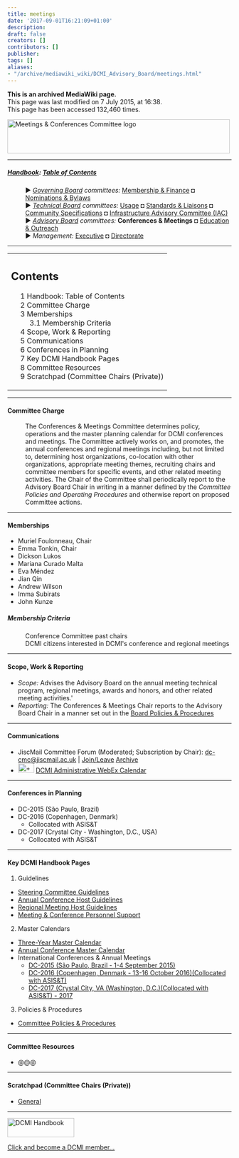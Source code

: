 ```yaml
---
title: meetings
date: '2017-09-01T16:21:09+01:00'
description: 
draft: false
creators: []
contributors: []
publisher: 
tags: []
aliases:
- "/archive/mediawiki_wiki/DCMI_Advisory_Board/meetings.html"
---
```


 **This is an archived MediaWiki page.**  
This page was last modified on 7 July 2015, at 16:38.  
This page has been accessed 132,460 times.

[<img alt="Meetings &amp; Conferences Committee logo" src="/archive/mediawiki_wiki/images/Meetings_Logo.png" width="500" height="76">](/archive/mediawiki_wiki/images/Meetings_Logo.png "Meetings & Conferences Committee logo")

* * *

##### [Handbook](/archive/mediawiki_wiki/DCMI_Handbook "DCMI Handbook"): [Table of Contents](/archive/mediawiki_wiki/DCMI_Handbook/ "DCMI Handbook") 
<dl>
<dd> ► <i><a href="/mediawiki_wiki/DCMI_Governing_Board.md" title="DCMI Governing Board">Governing Board</a> committees:</i> <a href="/mediawiki_wiki/DCMI_Governing_Board/finance.md" title="DCMI Governing Board/finance">Membership &amp; Finance</a> ◘ <a href="/mediawiki_wiki/DCMI_Governing_Board/nominations.md" title="DCMI Governing Board/nominations">Nominations &amp; Bylaws</a> 
</dd>
<dd> ► <i><a href="/mediawiki_wiki/DCMI_Technical_Board.md" title="DCMI Technical Board">Technical Board</a> committees:</i> <a href="/mediawiki_wiki/DCMI_Technical_Board/usage.md" title="DCMI Technical Board/usage">Usage</a> ◘ <a href="/mediawiki_wiki/DCMI_Technical_Board/standards.md" title="DCMI Technical Board/standards">Standards &amp; Liaisons</a> ◘ <a href="/mediawiki_wiki/DCMI_Technical_Board/specifications.md" title="DCMI Technical Board/specifications">Community Specifications</a> ◘ <a href="/mediawiki_wiki/DCMI_Technical_Board/infrastructure.md" title="DCMI Technical Board/infrastructure">Infrastructure Advisory Committee (IAC)</a>
</dd>
<dd> ► <i><a href="/mediawiki_wiki/DCMI_Advisory_Board.md" title="DCMI Advisory Board">Advisory Board</a> committees:</i> <strong class="selflink">Conferences &amp; Meetings</strong> ◘ <a href="/mediawiki_wiki/DCMI_Advisory_Board/documentation.md" title="DCMI Advisory Board/documentation">Education &amp; Outreach</a>
</dd>
<dd> ► <i>Management:</i> <a href="/mediawiki_wiki/Exec_Committee.md" title="Exec Committee">Executive</a> ◘ <a href="/mediawiki_wiki/Exec_Committee/directorate.md" title="Exec Committee/directorate">Directorate</a>
</dd>
</dl>

* * *

<table id="toc" class="toc">
  <tr>
    <td>
      <div id="toctitle">
        <h2>Contents</h2>
      </div>
      <ul>
        <li class="toclevel-1"><a href="#Handbook:_Table_of_Contents"><span class="tocnumber">1</span> <span class="toctext">Handbook: Table of Contents</span></a></li>
        <li class="toclevel-1 tocsection-1"><a href="#Committee_Charge"><span class="tocnumber">2</span> <span class="toctext">Committee Charge</span></a></li>
        <li class="toclevel-1 tocsection-2">
          <a href="#Memberships"><span class="tocnumber">3</span> <span class="toctext">Memberships</span></a>
          <ul>
            <li class="toclevel-2 tocsection-3"><a href="#Membership_Criteria"><span class="tocnumber">3.1</span> <span class="toctext">Membership Criteria</span></a></li>
          </ul>
        </li>
        <li class="toclevel-1 tocsection-4"><a href="#Scope.2C_Work_.26_Reporting"><span class="tocnumber">4</span> <span class="toctext">Scope, Work &amp; Reporting</span></a></li>
        <li class="toclevel-1 tocsection-5"><a href="#Communications"><span class="tocnumber">5</span> <span class="toctext">Communications</span></a></li>
        <li class="toclevel-1 tocsection-6"><a href="#Conferences_in_Planning"><span class="tocnumber">6</span> <span class="toctext">Conferences in Planning</span></a></li>
        <li class="toclevel-1 tocsection-7"><a href="#Key_DCMI_Handbook_Pages"><span class="tocnumber">7</span> <span class="toctext">Key DCMI Handbook Pages</span></a></li>
        <li class="toclevel-1 tocsection-8"><a href="#Committee_Resources"><span class="tocnumber">8</span> <span class="toctext">Committee Resources</span></a></li>
        <li class="toclevel-1 tocsection-9"><a href="#Scratchpad_.28Committee_Chairs_.28Private.29.29"><span class="tocnumber">9</span> <span class="toctext">Scratchpad (Committee Chairs (Private))</span></a></li>
      </ul>
    </td>
  </tr>
</table>


* * *

#### Committee Charge 
<dl><dd> The Conferences &amp; Meetings Committee determines policy, operations and the master planning calendar for DCMI conferences and meetings. The Committee actively works on, and promotes, the annual conferences and regional meetings including, but not limited to, determining host organizations, co-location with other organizations, appropriate meeting themes, recruiting chairs and committee members for specific events, and other related meeting activities. The Chair of the Committee shall periodically report to the Advisory Board Chair in writing in a manner defined by the <i>Committee Policies and Operating Procedures</i> and otherwise report on proposed Committee actions.
</dd></dl>

* * *

#### Memberships 

- Muriel Foulonneau, Chair
- Emma Tonkin, Chair
- Dickson Lukos
- Mariana Curado Malta
- Eva Méndez
- Jian Qin
- Andrew Wilson
- Imma Subirats
- John Kunze

##### Membership Criteria 
<dl>
<dd> Conference Committee past chairs
</dd>
<dd> DCMI citizens interested in DCMI's conference and regional meetings 
</dd>
</dl>

* * *

#### Scope, Work & Reporting 

- _Scope:_ Advises the Advisory Board on the annual meeting technical program, regional meetings, awards and honors, and other related meeting activities.'
- _Reporting:_ The Conferences & Meetings Chair reports to the Advisory Board Chair in a manner set out in the [Board Policies & Procedures](/index.php?title=DCMI_Advisory_Board/procedures&action=edit&redlink=1 "DCMI Advisory Board/procedures (page does not exist)")

* * *

#### Communications 

- JiscMail Committee Forum (Moderated; Subscription by Chair): [dc-cmc@jiscmail.ac.uk](mailto:dc-cmc@jiscmail.ac.uk) | [Join/Leave](http://www.jiscmail.ac.uk/lists/dc-cmc.html) [Archive](http://www.jiscmail.ac.uk/cgi-bin/wa.exe?SUBED1=dc-cmc&A=1)
- [<img alt="+ symbol" src="/archive/mediawiki_wiki/images/Plus.jpg" width="36" height="21">](/archive/mediawiki_wiki/images/Plus.jpg "+ symbol") [DCMI Administrative WebEx Calendar](https://www.google.com/calendar/embed?title=DCMI%20WebEx%20Calendar&height=600&wkst=2&bgcolor=%23ff6600&src=99h1apmg3h74clla4ufl6a009g%40group.calendar.google.com&color=%23853104&ctz=America%2FNew_York)

* * *

#### Conferences in Planning 

- DC-2015 (São Paulo, Brazil)
- DC-2016 (Copenhagen, Denmark) 
  - Collocated with ASIS&T
- DC-2017 (Crystal City - Washington, D.C., USA)
  - Collocated with ASIS&T

* * *

#### Key DCMI Handbook Pages 

1. Guidelines
  - [Steering Committee Guidelines](/archive/mediawiki_wiki/DCMI_Handbook/Conference_Guidelines/Steering_Committee "DCMI Handbook/Conference Guidelines/Steering Committee")
  - [Annual Conference Host Guidelines](/index.php?title=DCMI_Handbook/Int_Conf/Host_Guidelines&action=edit&redlink=1 "DCMI Handbook/Int Conf/Host Guidelines (page does not exist)")
  - [Regional Meeting Host Guidelines](/archive/mediawiki_wiki/DCMI_Handbook/Reg_Conf/Host_Guidelines "DCMI Handbook/Reg Conf/Host Guidelines")
  - [Meeting & Conference Personnel Support](/archive/mediawiki_wiki/DCMI_Handbook/Conference_Guidelines/Personnel_Support "DCMI Handbook/Conference Guidelines/Personnel Support")
2. Master Calendars
  - [Three-Year Master Calendar](/archive/mediawiki_wiki/DCMI_Handbook/Int_Conf/Master_Calendar "DCMI Handbook/Int Conf/Master Calendar")
  - [Annual Conference Master Calendar](/archive/mediawiki_wiki/DCMI_Handbook/Int_Conf/Annual_Meeting "DCMI Handbook/Int Conf/Annual Meeting")
  - International Conferences & Annual Meetings
    - [DC-2015 (São Paulo, Brazil - 1-4 September 2015)](/index.php?title=Dc2015&action=edit&redlink=1 "Dc2015 (page does not exist)")
    - [DC-2016 (Copenhagen, Denmark - 13-16 October 2016)(Collocated with ASIS&T)](/index.php?title=Dc2016&action=edit&redlink=1 "Dc2016 (page does not exist)")
    - [DC-2017 (Crystal City, VA (Washington, D.C.)(Collocated with ASIS&T) - 2017](/index.php?title=Dc2017&action=edit&redlink=1 "Dc2017 (page does not exist)")
3. Policies & Procedures
  - [Committee Policies & Procedures](/index.php?title=DCMI_Advisory_Board/meetings/procedures&action=edit&redlink=1 "DCMI Advisory Board/meetings/procedures (page does not exist)")

* * *

#### Committee Resources 

- @@@

* * *

#### Scratchpad (Committee Chairs (Private)) 

- [General](/index.php?title=DCMI_Advisory_Board/scratchpad/meetings&action=edit&redlink=1 "DCMI Advisory Board/scratchpad/meetings (page does not exist)")

* * *

[<img alt="DCMI Handbook" src="/archive/mediawiki_wiki/images/Join_us-150.png" width="150" height="43">](/archive/mediawiki_wiki/images/Join_us-150.png "DCMI Handbook")

[Click and become a DCMI member...](http://dublincore.org/support/#individualMember)

